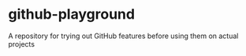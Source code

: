 # github-playground
A repository for trying out GitHub features before using them on actual projects
